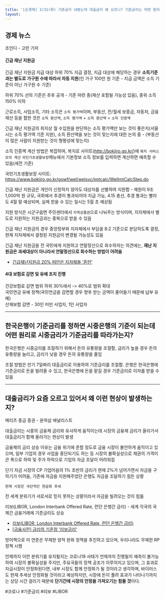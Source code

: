 ```yaml
---
title: '[손경제] 3/31(화) 기준금리 내렸는데 대출금리 왜 오르니? 기준금리는 어떤 원리로 시중금리에 적용되나? 우리집도 "긴급재난지원금"'
layout: 
---
```


## 경제 뉴스

조인디 - 고란 기자

#### 긴급 재난 지원금

긴급 재난 지원금 지급 대상 하위 70% 지급 결정, 지급 대상에 해당하는 경우 **소득기준과는 별도로 가구원 수에 따라서 차등 지원**(인 가구 100만 원 기준 - 지급 금액은 소득 기준이 아닌 가구원 수 기준)

하위 70% 선의 기준은 추후 공개 - 기준 마련 중(재산 포함될 가능성 있음), 중위 소득 150% 이하

근로소득, 사업소득, 기타 소득은 `소득 평가액`이며, 부동산, 전/월세 보증금, 자동차, 금융재산 등을 합한 것은 `소득 환산액`, `소득 평가액` + `소득 환산액` = `소득 인증액`

긴급 재난 지원금의 취지상 월 수입원을 판단하는 소득 평가액만 보는 것이 좋은지(서울시는 소득 평가액 기준 지원), 소득 환산액을 보는 것이 맞는지에 대한 논의 중 - (부동산이 많은 사람이 지원받는 것이 형평성에 맞는지)

소득 인증액 계산 방법은 복잡하여, 복지로 사이트(http://bokjiro.go.kr/)에 `복지 서비스 모의 계산`  `국민기초생활보장`메뉴에서 기본정보 소득 정보를 입력하면 계산하면 예측할 수 있음(세전 기준)

국민기초생활보장 사이트: https://www.bokjiro.go.kr/gowf/wel/welsvc/imtcalc/WelImtCalcStep.do

긴급 재난 지원금은 개인이 신청하지 않아도 대상자를 선별하여 지원함 - 재원이 9조 1,000억 원 규모, 국회에서 추경이 통과되어야 지급 가능, 4.15 총선, 추경 통과는 빨라도 4월 말 예상되며, 실제 받을 수 있는 일시는 5월 초 예상됨

지원 방식은 시군구읍면 주민센터에서 `지역상품권`으로 나눠주는 방식이며, 지자체에서 별도로 지원하는 지원금과는 중복으로 받을 수 있음

긴급 재난 지원금의 경우 중앙정부와 지자체에서 부담을 8:2 기준으로 분담하도록 결정, 현재 지자체에서 결정된 지원금이 변경될 가능성도 있음

긴급 재난 지원금을 전 국민에게 지원하고 연말정산으로 회수하자는 의견에는, **재난 지원금은 과세대상이 아니라서 연말정산으로 회수하는 방법이 어려움**

* [긴급재난지원금 20% 떠안은 지자체들 ‘혼란’](http://news.khan.co.kr/kh_news/khan_art_view.html?artid=202003312326005&code=940601)

#### 4대 보험료 감면 및 유예 조치 진행

건강보험료 감면 범위 하위 30%에서 -> 40%로 범위 확대  
국민연금 유예 정책(국민연금을 감면할 경우 향후 받는 금액이 줄어들기 때문에 납부 유예)  
산재보험 감면 - 30인 미만 사업자, 1인 사업자

---

## 한국은행이 기준금리를 정하면 시중은행의 기준이 되는데 어떤 원리로 시중금리가 기준금리를 따라가는지?

한국은행은 시중금리를 조절하기 위해서 돈의 유통량을 조절함, 금리가 높을 경우 돈의 유통량을 늘리고, 금리가 낮을 경우 돈의 유통량을 줄임

조절 방법은 만기 7일짜리 대출금리로 이용하여 기준금리를 조절함. 은행은 한국은행에 기준금리로 돈을 빌려올 수 있고, 한국은행에 돈을 맡길 경우 기준금리로 이자를 받을 수 있음

---

## 대출금리가 요즘 오르고 있어서 왜 이런 현상이 발생하는지?

메리츠 종금 증권 - 윤여삼 애널리스트 

대출금리는 시중의 금융채 금리와 유사하게 움직이는데 시장의 금융채 금리가 올라가서 대출금리가 함께 올라가는 현상이 발생

금융채의 금리 상승 이유는 금융 위기에 준할 정도로 금융 시장이 불안하게 움직이고 있으며, 일부 기업의 경우 사업을 중단되기도 하는 등 시장의 불확실성으로 채권의 가격이 큰 폭으로 하락 및 주가 하락으로 기업의 자금 조달이 어려워짐

단기 자금 시장의 CP 기업어음의 1% 초반의 금리가 현재 2%가 넘어가면서 자금을 구하기가 어려움, 기존에 자금을 지원해주었던 은행도 자금을 조달하기 힘든 상황

`현재 시장은 극단적인 현금화 추세` 

전 세계 분위기가 서로서로 믿지 못하는 상황이라서 자금을 빌려오는 것이 힘듦

리보(LIBOR, London Interbank Offered Rate, 런던 은행간 금리) - 세계 각국의 국제간 금융거래에 기준금리도 상승

* [리보(LIBOR, London Interbank Offered Rate, 런던 은행간 금리)](https://ko.wikipedia.org/wiki/%EB%A6%AC%EB%B3%B4)
* [[금융사전] 금리의 기준점 '리보금리'](https://www.mk.co.kr/opinion/columnists/view/2010/12/716480/)

방어책으로 미 연준은 무제한 양적 완화 정책을 추진하고 있으며, 우리나라도 무제한 RP 정책 시행

언제까지 이런 분위기를 유지될지는 코로나19 사태가 언제까지 진행될지 예측이 불가능하여 시장의 불확실성을 주지만, 주요국들의 정책 공조가 이루어지고 있으며, 그 효과로 자금시장이 안정화된다면, 내부 시장도 함께 안정화가 될 것이라고 생각하며, 바이러스도 현재 추세상 안정화될 것이라고 예상하지만, 시장에 돈이 풀려 효과가 나타나기까지는 상당 시간 걸리기 때문에 **단기간에 시장의 안정을 가져오기는 힘들 것**이다.

#코로나 #기준금리 #리보 #LIBOR